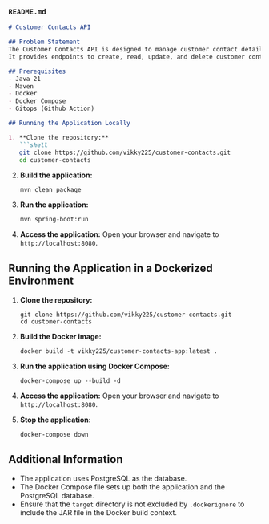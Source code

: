 

### `README.md`
```markdown
# Customer Contacts API

## Problem Statement
The Customer Contacts API is designed to manage customer contact details for a telecom company. 
It provides endpoints to create, read, update, and delete customer contact information.

## Prerequisites
- Java 21
- Maven
- Docker
- Docker Compose
- Gitops (Github Action)

## Running the Application Locally

1. **Clone the repository:**
   ```shell
   git clone https://github.com/vikky225/customer-contacts.git
   cd customer-contacts
   ```

2. **Build the application:**
   ```shell
   mvn clean package
   ```

3. **Run the application:**
   ```shell
   mvn spring-boot:run
   ```

4. **Access the application:**
   Open your browser and navigate to `http://localhost:8080`.

## Running the Application in a Dockerized Environment

1. **Clone the repository:**
   ```shell
   git clone https://github.com/vikky225/customer-contacts.git
   cd customer-contacts
   ```

2. **Build the Docker image:**
   ```shell
   docker build -t vikky225/customer-contacts-app:latest .
   ```

3. **Run the application using Docker Compose:**
   ```shell
   docker-compose up --build -d
   ```

4. **Access the application:**
   Open your browser and navigate to `http://localhost:8080`.

5. **Stop the application:**
   ```shell
   docker-compose down
   ```

## Additional Information
- The application uses PostgreSQL as the database.
- The Docker Compose file sets up both the application and the PostgreSQL database.
- Ensure that the `target` directory is not excluded by `.dockerignore` to include the JAR file in the Docker build context.
```